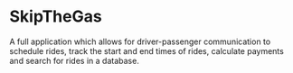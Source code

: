 # SkipTheGas
A full application which allows for driver-passenger communication to schedule rides, track the start and end times of rides, calculate payments and search for rides in a database.
